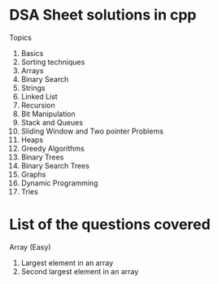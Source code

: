 # DSA Sheet solutions in cpp

Topics  
1. Basics  
2. Sorting techniques  
3. Arrays
4. Binary Search
5. Strings
6. Linked List
7. Recursion
8. Bit Manipulation
9. Stack and Queues
10. Sliding Window and Two pointer Problems
11. Heaps
12. Greedy Algorithms
13. Binary Trees
14. Binary Search Trees
15. Graphs
16. Dynamic Programming
17. Tries  
# List of the questions covered  
Array (Easy)    
1. Largest element in an array
2. Second largest element in an array
